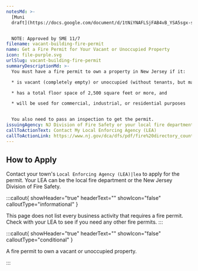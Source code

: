 ```yaml
---
notesMd: >-
  [Muni
  draft](https://docs.google.com/document/d/1tNiYNAFLSjFAB4vB_YSA5sgx-s2_ODPxJbGBmz6AeVQ/edit)


  NOTE: Approved by SME 11/7
filename: vacant-building-fire-permit
name: Get a Fire Permit for Your Vacant or Unoccupied Property
icon: file-purple.svg
urlSlug: vacant-building-fire-permit
summaryDescriptionMd: >-
  You must have a fire permit to own a property in New Jersey if it:

  * is vacant (completely empty) or unoccupied (without tenants, but may have furniture or utilities on),

  * has a total floor space of 2,500 square feet or more, and

  * will be used for commercial, industrial, or residential purposes


  You also need to pass an inspection to get the permit.
issuingAgency: NJ Division of Fire Safety or your local fire department
callToActionText: Contact My Local Enforcing Agency (LEA)
callToActionLink: https://www.nj.gov/dca/dfs/pdf/fire%20directory_county%20summary/fire_code_enforcement_director.pdf
---
```


## How to Apply

Contact your town's `Local Enforcing Agency (LEA)|lea` to apply for the permit. Your LEA can be the local fire department or the New Jersey Division of Fire Safety.

:::callout{ showHeader="true" headerText="" showIcon="false" calloutType="informational" }

This page does not list every business activity that requires a fire permit. Check with your LEA to see if you need any other fire permits.
:::

:::callout{ showHeader="true" headerText="" showIcon="false" calloutType="conditional" }

A fire permit to own a vacant or unoccupied property.

:::
